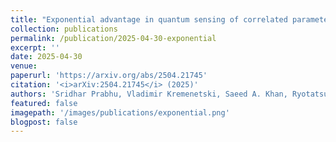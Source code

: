```yaml
---
title: "Exponential advantage in quantum sensing of correlated parameters"
collection: publications
permalink: /publication/2025-04-30-exponential
excerpt: ''
date: 2025-04-30
venue: 
paperurl: 'https://arxiv.org/abs/2504.21745'
citation: '<i>arXiv:2504.21745</i> (2025)'
authors: 'Sridhar Prabhu, Vladimir Kremenetski, Saeed A. Khan, Ryotatsu Yanagimoto, Peter L. McMahon'
featured: false
imagepath: '/images/publications/exponential.png'
blogpost: false
---
```

